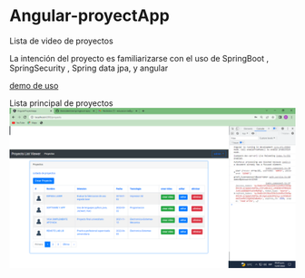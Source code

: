 # Angular-proyectApp
Lista de video de proyectos

La intención del proyecto es familiarizarse con el uso de SpringBoot , SpringSecurity
, Spring data jpa, y angular


[demo de uso](https://youtu.be/-bFDZmKrt8A)

Lista principal de proyectos
![](images/list-proyects.png)